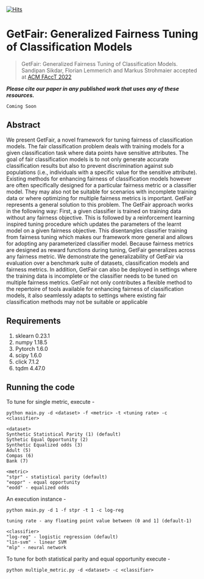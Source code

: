 [![Hits](https://hits.seeyoufarm.com/api/count/incr/badge.svg?url=https%3A%2F%2Fgithub.com%2FSandipan99%2FGetFair%2F&count_bg=%2379C83D&title_bg=%23555555&icon=&icon_color=%23E7E7E7&title=hits&edge_flat=false)](https://hits.seeyoufarm.com)

# GetFair: Generalized Fairness Tuning of Classification Models

> GetFair: Generalized Fairness Tuning of Classification Models. Sandipan Sikdar, Florian Lemmerich and Markus Strohmaier accepted at [ACM FAccT 2022](https://facctconference.org/2022/index.html)

***Please cite our paper in any published work that uses any of these resources.***

~~~
Coming Soon
~~~

## Abstract
We present GetFair, a novel framework for tuning fairness of classification models. The fair classification problem deals with training
models for a given classification task where data points have sensitive attributes. The goal of fair classification models is to not only
generate accurate classification results but also to prevent discrimination against sub populations (i.e., individuals with a specific value
for the sensitive attribute). Existing methods for enhancing fairness of classification models however are often specifically designed
for a particular fairness metric or a classifier model. They may also not be suitable for scenarios with incomplete training data or
where optimizing for multiple fairness metrics is important. GetFair represents a general solution to this problem.
The GetFair approach works in the following way: First, a given classifier is trained on training data without any fairness objective.
This is followed by a reinforcement learning inspired tuning procedure which updates the parameters of the learnt model on a given
fairness objective. This disentangles classifier training from fairness tuning which makes our framework more general and allows
for adopting any parameterized classifier model. Because fairness metrics are designed as reward functions during tuning, GetFair
generalizes across any fairness metric.
We demonstrate the generalizability of GetFair via evaluation over a benchmark suite of datasets, classification models and fairness
metrics. In addition, GetFair can also be deployed in settings where the training data is incomplete or the classifier needs to be tuned
on multiple fairness metrics. GetFair not only contributes a flexible method to the repertoire of tools available for enhancing fairness of
classification models, it also seamlessly adapts to settings where existing fair classification methods may not be suitable or applicable

## Requirements
1. sklearn 0.23.1
2. numpy 1.18.5
3. Pytorch 1.6.0
4. scipy 1.6.0
5. click 7.1.2
6. tqdm 4.47.0

## Running the code

To tune for single metric, execute -
```
python main.py -d <dataset> -f <metric> -t <tuning rate> -c <classifier>
```
```
<dataset>
Synthetic Statistical Parity (1) (default) 
Sythetic Equal Opportunity (2)
Synthetic Equalized odds (3)
Adult (5)
Compas (6)
Bank (7)
```
```
<metric>  
"stpr" - statistical parity (default)
"eoppr" - equal opportunity
"eodd" - equalized odds
```
An execution instance -
```
python main.py -d 1 -f stpr -t 1 -c log-reg
```
```
tuning rate - any floating point value between (0 and 1] (default-1)
```
```
<classifier>
"log-reg" - logistic regression (default)
"lin-svm" - linear SVM
"mlp" - neural network
```
To tune for both statistical parity and equal opportunity execute - 
```
python multiple_metric.py -d <dataset> -c <classifier>
```
